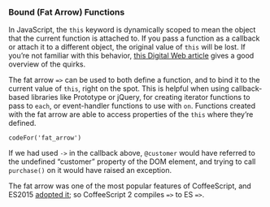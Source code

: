 ### Bound (Fat Arrow) Functions

In JavaScript, the `this` keyword is dynamically scoped to mean the object that the current function is attached to. If you pass a function as a callback or attach it to a different object, the original value of `this` will be lost. If you’re not familiar with this behavior, [this Digital Web article](https://web.archive.org/web/20150316122013/http://www.digital-web.com/articles/scope_in_javascript) gives a good overview of the quirks.

The fat arrow `=>` can be used to both define a function, and to bind it to the current value of `this`, right on the spot. This is helpful when using callback-based libraries like Prototype or jQuery, for creating iterator functions to pass to `each`, or event-handler functions to use with `on`. Functions created with the fat arrow are able to access properties of the `this` where they’re defined.

```
codeFor('fat_arrow')
```

If we had used `->` in the callback above, `@customer` would have referred to the undefined “customer” property of the DOM element, and trying to call `purchase()` on it would have raised an exception.

The fat arrow was one of the most popular features of CoffeeScript, and ES2015 [adopted it](https://developer.mozilla.org/en-US/docs/Web/JavaScript/Reference/Functions/Arrow_functions); so CoffeeScript 2 compiles `=>` to ES `=>`.
